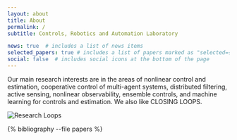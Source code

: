 ```yaml
---
layout: about
title: About
permalink: /
subtitle: Controls, Robotics and Automation Laboratory

news: true  # includes a list of news items
selected_papers: true # includes a list of papers marked as "selected={true}"
social: false  # includes social icons at the bottom of the page
---
```


Our main research interests are in the areas of nonlinear control and estimation, cooperative control of multi-agent systems, distributed filtering, active sensing, nonlinear observability, ensemble controls, and machine learning for controls and estimation. We also like CLOSING LOOPS.

<div class="row mt-3 mb-3 w-50 m-auto">
    <img src = "{{site.baseurl}}/assets/img/about/research_interest_loops.png" class="m-auto img-fluid rounded z-depth-0" alt="Research Loops" title="Research loops">
</div>

{% bibliography --file papers %}

